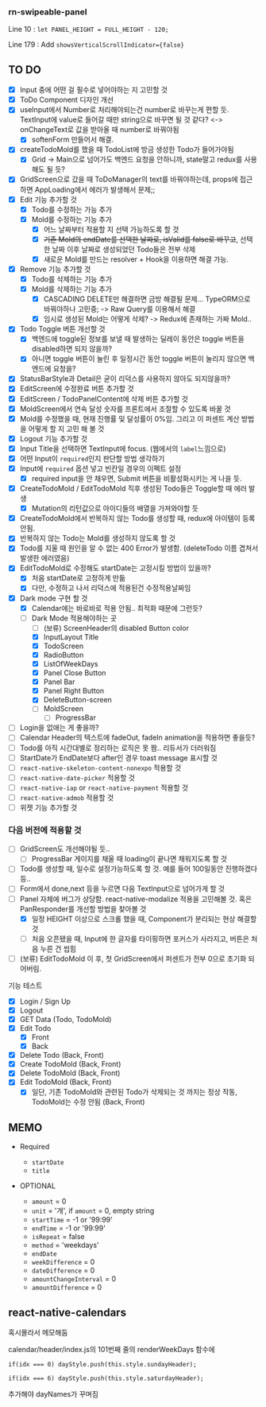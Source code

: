 ### rn-swipeable-panel

Line 10 : `let PANEL_HEIGHT = FULL_HEIGHT - 120;`

Line 179 : Add `showsVerticalScrollIndicator={false}`

## TO DO

- [x] Input 중에 어떤 걸 필수로 넣어야하는 지 고민할 것
- [x] ToDo Component 디자인 개선
- [x] useInput에서 Number로 처리해야되는건 number로 바꾸는게 편할 듯. TextInput에 value로 들어갈 때만 string으로 바꾸면 될 것 같다? <-> onChangeText로 값을 받아올 때 number로 바꿔야됨
  - [x] softenForm 만들어서 해결.
- [x] createTodoMold를 했을 때 TodoList에 방금 생성한 Todo가 들어가야됨
  - [x] Grid -> Main으로 넘어가도 백엔드 요청을 안하니까, state말고 redux를 사용해도 될 듯?
- [x] GridScreen으로 갔을 때 ToDoManager의 text를 바꿔야하는데, props에 접근하면 AppLoading에서 에러가 발생해서 문제;;
- [x] Edit 기능 추가할 것
  - [x] Todo를 수정하는 가능 추가
  - [x] Mold를 수정하는 기능 추가
    - [x] 어느 날짜부터 적용할 지 선택 가능하도록 할 것
    - [x] ~~기존 Mold의 endDate를 선택한 날짜로, isValid를 false로 바꾸고~~, 선택한 날짜 이후 날짜로 생성되었던 Todo들은 전부 삭제
    - [x] 새로운 Mold를 만드는 resolver + Hook을 이용하면 해결 가능.
- [x] Remove 기능 추가할 것
  - [x] Todo를 삭제하는 기능 추가
  - [x] Mold를 삭제하는 기능 추가
    - [x] CASCADING DELETE만 해결하면 금방 해결될 문제... TypeORM으로 바꿔야하나 고민중; -> Raw Query를 이용해서 해결
    - [x] 임시로 생성된 Mold는 어떻게 삭제? -> Redux에 존재하는 가짜 Mold..
- [x] Todo Toggle 버튼 개선할 것
  - [x] 백엔드에 toggle된 정보를 보낼 때 발생하는 딜레이 동안은 toggle 버튼을 disabled하면 되지 않을까?
  - [x] 아니면 toggle 버튼이 눌린 후 일정시간 동안 toggle 버튼이 눌리지 않으면 백엔드에 요청을?
- [x] StatusBarStyle과 Detail은 굳이 리덕스를 사용하지 않아도 되지않을까?
- [x] EditScreen에 수정완료 버튼 추가할 것
- [x] EditScreen / TodoPanelContent에 삭제 버튼 추가할 것
- [x] MoldScreen에서 연속 달성 숫자를 프론트에서 조절할 수 있도록 바꿀 것
- [x] Mold를 수정했을 때, 현재 진행률 및 달성률이 0%임. 그리고 이 퍼센트 계산 방법을 어떻게 할 지 고민 해 볼 것
- [x] Logout 기능 추가할 것
- [x] Input Title을 선택하면 TextInput에 focus. (웹에서의 `label`느낌으로)
- [x] 어떤 Input이 `required`인지 판단할 방법 생각하기
- [x] Input에 `required` 옵션 넣고 빈칸일 경우의 이펙트 설정
  - [x] required input을 안 채우면, Submit 버튼을 비활성화시키는 게 나을 듯.
- [x] CreateTodoMold / EditTodoMold 직후 생성된 Todo들은 Toggle할 때 에러 발생
  - [x] Mutation의 리턴값으로 아이디들의 배열을 가져와야할 듯
- [x] CreateTodoMold에서 반복하지 않는 Todo를 생성할 때, redux에 아이템이 등록 안됨.
- [x] 반복하지 않는 Todo는 Mold를 생성하지 않도록 할 것
- [x] Todo를 지울 때 원인을 알 수 없는 400 Error가 발생함. (deleteTodo 이름 겹쳐서 발생한 에러였음)
- [x] EditTodoMold로 수정해도 startDate는 고정시킬 방법이 있을까?
  - [x] 처음 startDate로 고정하게 만듦
  - [x] 다만, 수정하고 나서 리덕스에 적용된건 수정적용날짜임
- [x] Dark mode 구현 할 것
  - [x] Calendar에는 바로바로 적용 안됨.. 최적화 때문에 그런듯?
  - [ ] Dark Mode 적용해야하는 곳
    - [ ] (보류) ScreenHeader의 disabled Button color
    - [x] InputLayout Title
    - [x] TodoScreen
    - [x] RadioButton
    - [x] ListOfWeekDays
    - [x] Panel Close Button
    - [x] Panel Bar
    - [x] Panel Right Button
    - [x] DeleteButton-screen
    - [ ] MoldScreen
      - [ ] ProgressBar
- [ ] Login을 없애는 게 좋을까?
- [ ] Calendar Header의 텍스트에 fadeOut, fadeIn animation을 적용하면 좋을듯?
- [ ] Todo를 아직 시간대별로 정리하는 로직은 못 짬.. 리듀서가 더러워짐
- [ ] StartDate가 EndDate보다 after인 경우 toast message 표시할 것
- [ ] `react-native-skeleton-content-nonexpo` 적용할 것
- [ ] `react-native-date-picker` 적용할 것
- [ ] `react-native-iap` or `react-native-payment` 적용할 것
- [ ] `react-native-admob` 적용할 것
- [ ] 위젯 기능 추가할 것

### 다음 버전에 적용할 것

- [ ] GridScreen도 개선해야될 듯..
  - [ ] ProgressBar 게이지를 채울 때 loading이 끝나면 채워지도록 할 것
- [ ] Todo를 생성할 때, 일수로 설정가능하도록 할 것. 예를 들어 100일동안 진행하겠다 등..
- [ ] Form에서 done,next 등을 누르면 다음 TextInput으로 넘어가게 할 것
- [ ] Panel 자체에 버그가 상당함. react-native-modalize 적용을 고민해볼 것. 혹은 PanResponder를 개선할 방법을 찾아볼 것
  - [x] 일정 HEIGHT 이상으로 스크롤 했을 때, Component가 분리되는 현상 해결할 것
  - [ ] 처음 오픈됐을 때, Input에 한 글자를 타이핑하면 포커스가 사라지고, 버튼은 처음 누른 건 씹힘
- [ ] (보류) EditTodoMold 이 후, 첫 GridScreen에서 퍼센트가 전부 0으로 초기화 되어버림.

기능 테스트

- [x] Login / Sign Up
- [x] Logout
- [x] GET Data (Todo, TodoMold)
- [x] Edit Todo
  - [x] Front
  - [x] Back
- [x] Delete Todo (Back, Front)
- [x] Create TodoMold (Back, Front)
- [x] Delete TodoMold (Back, Front)
- [x] Edit TodoMold (Back, Front)
  - [x] 일단, 기존 TodoMold와 관련된 Todo가 삭제되는 것 까지는 정상 작동, TodoMold는 수정 안됨 (Back, Front)

## MEMO

- Required

  - `startDate`
  - `title`

- OPTIONAL
  - `amount` = 0
  - `unit` = '개', if `amount` = 0, empty string
  - `startTime` = -1 or '99:99'
  - `endTime` = -1 or '99:99'
  - `isRepeat` = false
  - `method` = 'weekdays'
  - `endDate`
  - `weekDifference` = 0
  - `dateDifference` = 0
  - `amountChangeInterval` = 0
  - `amountDifference` = 0

## react-native-calendars

혹시몰라서 메모해둠

calendar/header/index.js의 101번째 줄의 renderWeekDays 함수에

```
if(idx === 0) dayStyle.push(this.style.sundayHeader);

if(idx === 6) dayStyle.push(this.style.saturdayHeader);
```

추가해야 dayNames가 꾸며짐
